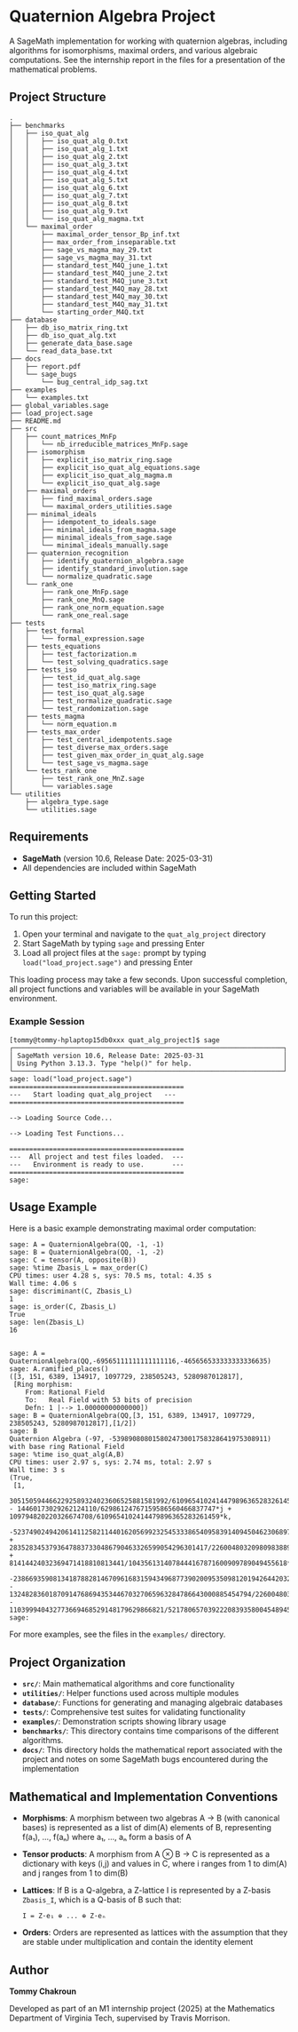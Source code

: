 # Quaternion Algebra Project

A SageMath implementation for working with quaternion algebras, including algorithms for isomorphisms, maximal orders, and various algebraic computations. See the internship report in the files for a presentation of the mathematical problems.

## Project Structure

```
.
├── benchmarks
│   ├── iso_quat_alg
│   │   ├── iso_quat_alg_0.txt
│   │   ├── iso_quat_alg_1.txt
│   │   ├── iso_quat_alg_2.txt
│   │   ├── iso_quat_alg_3.txt
│   │   ├── iso_quat_alg_4.txt
│   │   ├── iso_quat_alg_5.txt
│   │   ├── iso_quat_alg_6.txt
│   │   ├── iso_quat_alg_7.txt
│   │   ├── iso_quat_alg_8.txt
│   │   ├── iso_quat_alg_9.txt
│   │   └── iso_quat_alg_magma.txt
│   └── maximal_order
│       ├── maximal_order_tensor_Bp_inf.txt
│       ├── max_order_from_inseparable.txt
│       ├── sage_vs_magma_may_29.txt
│       ├── sage_vs_magma_may_31.txt
│       ├── standard_test_M4Q_june_1.txt
│       ├── standard_test_M4Q_june_2.txt
│       ├── standard_test_M4Q_june_3.txt
│       ├── standard_test_M4Q_may_28.txt
│       ├── standard_test_M4Q_may_30.txt
│       ├── standard_test_M4Q_may_31.txt
│       └── starting_order_M4Q.txt
├── database
│   ├── db_iso_matrix_ring.txt
│   ├── db_iso_quat_alg.txt
│   ├── generate_data_base.sage
│   └── read_data_base.txt
├── docs
│   ├── report.pdf
│   └── sage_bugs
│       └── bug_central_idp_sag.txt
├── examples
│   └── examples.txt
├── global_variables.sage
├── load_project.sage
├── README.md
├── src
│   ├── count_matrices_MnFp
│   │   └── nb_irreducible_matrices_MnFp.sage
│   ├── isomorphism
│   │   ├── explicit_iso_matrix_ring.sage
│   │   ├── explicit_iso_quat_alg_equations.sage
│   │   ├── explicit_iso_quat_alg_magma.m
│   │   └── explicit_iso_quat_alg.sage
│   ├── maximal_orders
│   │   ├── find_maximal_orders.sage
│   │   └── maximal_orders_utilities.sage
│   ├── minimal_ideals
│   │   ├── idempotent_to_ideals.sage
│   │   ├── minimal_ideals_from_magma.sage
│   │   ├── minimal_ideals_from_sage.sage
│   │   └── minimal_ideals_manually.sage
│   ├── quaternion_recognition
│   │   ├── identify_quaternion_algebra.sage
│   │   ├── identify_standard_involution.sage
│   │   └── normalize_quadratic.sage
│   └── rank_one
│       ├── rank_one_MnFp.sage
│       ├── rank_one_MnQ.sage
│       ├── rank_one_norm_equation.sage
│       └── rank_one_real.sage
├── tests
│   ├── test_formal
│   │   └── formal_expression.sage
│   ├── tests_equations
│   │   ├── test_factorization.m
│   │   └── test_solving_quadratics.sage
│   ├── tests_iso
│   │   ├── test_id_quat_alg.sage
│   │   ├── test_iso_matrix_ring.sage
│   │   ├── test_iso_quat_alg.sage
│   │   ├── test_normalize_quadratic.sage
│   │   └── test_randomization.sage
│   ├── tests_magma
│   │   └── norm_equation.m
│   ├── tests_max_order
│   │   ├── test_central_idempotents.sage
│   │   ├── test_diverse_max_orders.sage
│   │   ├── test_given_max_order_in_quat_alg.sage
│   │   └── test_sage_vs_magma.sage
│   └── tests_rank_one
│       ├── test_rank_one_MnZ.sage
│       └── variables.sage
└── utilities
    ├── algebra_type.sage
    └── utilities.sage
```

## Requirements

- **SageMath** (version 10.6, Release Date: 2025-03-31)
- All dependencies are included within SageMath

## Getting Started

To run this project:

1. Open your terminal and navigate to the `quat_alg_project` directory
2. Start SageMath by typing `sage` and pressing Enter
3. Load all project files at the `sage:` prompt by typing `load("load_project.sage")` and pressing Enter

This loading process may take a few seconds. Upon successful completion, all project functions and variables will be available in your SageMath environment.

### Example Session

```
[tommy@tommy-hplaptop15db0xxx quat_alg_project]$ sage
┌────────────────────────────────────────────────────────────────────┐
│ SageMath version 10.6, Release Date: 2025-03-31                    │
│ Using Python 3.13.3. Type "help()" for help.                       │
└────────────────────────────────────────────────────────────────────┘
sage: load("load_project.sage")
============================================
---   Start loading quat_alg_project   ---
============================================

--> Loading Source Code...

--> Loading Test Functions...

============================================
---  All project and test files loaded.  ---
---   Environment is ready to use.       ---
============================================
sage: 
```

## Usage Example

Here is a basic example demonstrating maximal order computation:

```sage
sage: A = QuaternionAlgebra(QQ, -1, -1)
sage: B = QuaternionAlgebra(QQ, -1, -2)
sage: C = tensor(A, opposite(B))
sage: %time Zbasis_L = max_order(C)
CPU times: user 4.28 s, sys: 70.5 ms, total: 4.35 s
Wall time: 4.06 s
sage: discriminant(C, Zbasis_L)
1
sage: is_order(C, Zbasis_L)
True
sage: len(Zbasis_L)
16


sage: A = QuaternionAlgebra(QQ,-69565111111111111116,-465656533333333336635)
sage: A.ramified_places()
([3, 151, 6389, 134917, 1097729, 238505243, 5280987012817],
 [Ring morphism:
    From: Rational Field
    To:   Real Field with 53 bits of precision
    Defn: 1 |--> 1.00000000000000])
sage: B = QuaternionAlgebra(QQ,[3, 151, 6389, 134917, 1097729, 238505243, 5280987012817],[1/2])
sage: B
Quaternion Algebra (-97, -539890808015802473001758328641975308911) with base ring Rational Field
sage: %time iso_quat_alg(A,B)
CPU times: user 2.97 s, sys: 2.74 ms, total: 2.97 s
Wall time: 3 s
(True,
 [1,
  3051505944662292589324023606525881581992/6109654102414479896365283261459*i - 14460173029262124110/62986124767159586560466837747*j + 109794820220326674708/6109654102414479896365283261459*k,
  -52374902494206141125821144016205699232545333865409583914094504623068977/43844931822703108744970588984500902943970259414258312936269794*i + 28352834537936478837330486790463326599054296301417/226004803209809838891600974146911870845207522753908829568401*j + 81414424032369471418810813441/1043561314078444167871600909789049455618*k,
  -238669359081341878828146709616831594349687739020095350981201942644203269418757063/21922465911351554372485294492250451471985129707129156468134897*i - 1324828360187091476869435344670327065963284786643000885454794/226004803209809838891600974146911870845207522753908829568401*j - 110399940432773669468529148179629866821/521780657039222083935800454894524727809*k])
sage: 
```

For more examples, see the files in the `examples/` directory.

## Project Organization

- **`src/`**: Main mathematical algorithms and core functionality
- **`utilities/`**: Helper functions used across multiple modules
- **`database/`**: Functions for generating and managing algebraic databases
- **`tests/`**: Comprehensive test suites for validating functionality
- **`examples/`**: Demonstration scripts showing library usage
- **`benchmarks/`**: This directory contains time comparisons of the different algorithms.
- **`docs/`**: This directory holds the mathematical report associated with the project and notes on some SageMath bugs encountered during the implementation

## Mathematical and Implementation Conventions

- **Morphisms**: A morphism between two algebras A → B (with canonical bases) is represented as a list of dim(A) elements of B, representing f(a₁), ..., f(aₙ) where a₁, ..., aₙ form a basis of A
  
- **Tensor products**: A morphism from A ⊗ B → C is represented as a dictionary with keys (i,j) and values in C, where i ranges from 1 to dim(A) and j ranges from 1 to dim(B)

- **Lattices**: If B is a Q-algebra, a Z-lattice I is represented by a Z-basis `Zbasis_I`, which is a Q-basis of B such that:
  ```
  I = Z·e₁ ⊕ ... ⊕ Z·eₙ
  ```

- **Orders**: Orders are represented as lattices with the assumption that they are stable under multiplication and contain the identity element


## Author

**Tommy Chakroun**

Developed as part of an M1 internship project (2025) at the Mathematics Department of Virginia Tech, supervised by Travis Morrison.